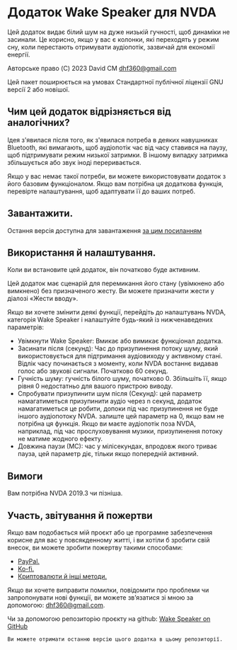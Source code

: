 # Додаток Wake Speaker для NVDA #

Цей додаток видає білий шум на дуже низькій гучності, щоб динаміки не засинали. Це корисно, якщо у вас є колонки, які переходять у режим сну, коли перестають отримувати аудіопотік, зазвичай для економії енергії.

Авторське право (C) 2023 David CM <dhf360@gmail.com>

Цей пакет поширюється на умовах Стандартної публічної ліцензії GNU версії 2 або новішої.

## Чим цей додаток відрізняється від аналогічних?

Ідея з'явилася після того, як з'явилася потреба в деяких навушниках Bluetooth, які вимагають, щоб аудіопотік час від часу ставився на паузу, щоб підтримувати режим низької затримки. В іншому випадку затримка збільшується або звук іноді переривається.

Якщо у вас немає такої потреби, ви можете використовувати додаток з його базовим функціоналом. Якщо вам потрібна ця додаткова функція, перевірте налаштування, щоб адаптувати її до ваших потреб.

## Завантажити.
 Остання версія доступна для завантаження [за цим посиланням](https://davidacm.github.io/getlatest/gh/davidacm/WakeSpeaker/?index=1)

## Використання й налаштування.

Коли ви встановите цей додаток, він початково буде активним.

Цей додаток має сценарій для перемикання його стану (увімкнено або вимкнено) без призначеного жесту. Ви можете призначити жести у діалозі «Жести вводу».

Якщо ви хочете змінити деякі функції, перейдіть до налаштувань NVDA, категорія Wake Speaker і налаштуйте будь-який із нижченаведених параметрів:

* Увімкнути Wake Speaker: Вмикає або вимикає функціонал додатка.
* Засинати після (секунд): Час до призупинення потоку шуму, який використовується для підтримання аудіовиходу у активному стані. Відлік часу починається з моменту, коли NVDA востаннє видавав голос або звукові сигнали. Початково 60 секунд.
* Гучність шуму: гучність білого шуму, початково 0. Збільшіть її, якщо рівня 0 недостатньо для вашого пристрою виводу.
* Спробувати призупинити шум після (Секунд): цей параметр намагатиметься призупинити аудіо через n секунд, додаток намагатиметься це робити, допоки під час призупинення не буде іншого аудіопотоку NVDA. залиште цей параметр на 0, якщо вам не потрібна ця функція. Якщо ви маєте аудіопотік поза NVDA, наприклад, під час прослуховування музики, призупинення потоку не матиме жодного ефекту.
* Довжина паузи (МС): час у мілісекундах, впродовж якого триває пауза, цей параметр діє, тільки якщо попередній активний.

## Вимоги
  Вам потрібна NVDA 2019.3 чи пізніша.

## Участь, звітування й пожертви

Якщо вам подобається мій проєкт або це програмне забезпечення корисне для вас у повсякденному житті, і ви хотіли б зробити свій внесок, ви можете зробити пожертву такими способами:

* [PayPal.](https://paypal.me/davicm)
* [Ko-fi.](https://ko-fi.com/davidacm)
* [Криптовалюти й інші методи.](https://davidacm.github.io/donations/)

Якщо ви хочете виправити помилки, повідомити про проблеми чи запропонувати нові функції, ви можете зв’язатися зі мною за допомогою: <dhf360@gmail.com>.

  Чи за допомогою репозиторію проєкту на github:
  [Wake Speaker on GitHub](https://github.com/davidacm/WakeSpeaker)

    Ви можете отримати останню версію цього додатка в цьому репозиторії.
